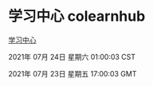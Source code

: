 # 学习中心 colearnhub
[学习中心](http://59.174.26.185:56308/colearnhub/)

2021年 07月 24日 星期六 01:00:03 CST

2021年 07月 23日 星期五 17:00:03 GMT
